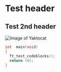 # Test header
## Test 2nd header
![Image of Yaktocat](https://octodex.github.com/images/yaktocat.png)


```C
int  main(void)
{
  ft_test_codeblocks();
  return (0);
}
```
